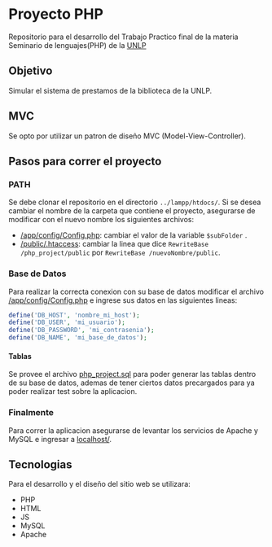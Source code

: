 # Proyecto PHP

Repositorio para el desarrollo del Trabajo Practico final de la materia Seminario de lenguajes(PHP) de la [UNLP](http://www.unlp.edu.ar/)

## Objetivo

Simular el sistema de prestamos de la biblioteca de la UNLP.

## MVC

Se opto por utilizar un patron de diseño MVC (Model-View-Controller).

## Pasos para correr el proyecto

### PATH

Se debe clonar el repositorio en el directorio `../lampp/htdocs/`.
Si se desea cambiar el nombre de la carpeta que contiene el proyecto, asegurarse de modificar con el nuevo nombre los siguientes archivos:
* [/app/config/Config.php](https://github.com/trorik23/php_project/blob/master/app/config/Config.php): cambiar el valor de la variable `$subFolder` .
* [/public/.htaccess](https://github.com/trorik23/php_project/blob/master/public/.htaccess):  cambiar la linea que dice `RewriteBase /php_project/public` por `RewriteBase /nuevoNombre/public`.

### Base de Datos

Para realizar la correcta conexion con su base de datos modificar el archivo  [/app/config/Config.php](https://github.com/trorik23/php_project/blob/master/app/config/Config.php) e ingrese sus datos en las siguientes lineas:

````php
define('DB_HOST', 'nombre_mi_host');
define('DB_USER', 'mi_usuario');
define('DB_PASSWORD', 'mi_contrasenia');
define('DB_NAME', 'mi_base_de_datos');
````

#### Tablas

Se provee el archivo [php_project.sql](https://github.com/trorik23/php_project/blob/master/php_project.sql) para poder generar las tablas dentro de su base de datos, ademas de tener ciertos datos precargados para ya poder realizar test sobre la aplicacion.

### Finalmente

Para correr la aplicacion asegurarse de levantar los servicios de Apache y MySQL e ingresar a [localhost/](http://localhost/).

## Tecnologias
Para el desarrollo y el diseño del sitio web se utilizara:
* PHP
* HTML
* JS
* MySQL
* Apache
